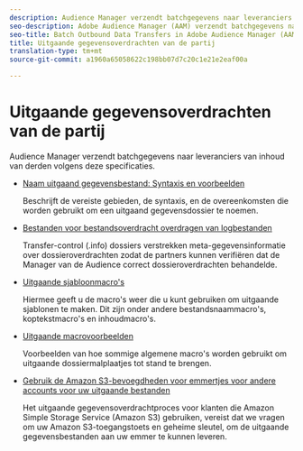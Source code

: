 ```yaml
---
description: Audience Manager verzendt batchgegevens naar leveranciers van inhoud van derden volgens deze specificaties.
seo-description: Adobe Audience Manager (AAM) verzendt batchgegevens naar leveranciers van inhoud van derden volgens deze specificaties.
seo-title: Batch Outbound Data Transfers in Adobe Audience Manager (AAM)
title: Uitgaande gegevensoverdrachten van de partij
translation-type: tm+mt
source-git-commit: a1960a65058622c198bb07d7c20c1e21e2eaf00a

---
```



# Uitgaande gegevensoverdrachten van de partij

Audience Manager verzendt batchgegevens naar leveranciers van inhoud van derden volgens deze specificaties.

* [Naam uitgaand gegevensbestand: Syntaxis en voorbeelden](/help/using/integration/receiving-audience-data/batch-outbound-transfers/outbound-file-name-contents.md)

   Beschrijft de vereiste gebieden, de syntaxis, en de overeenkomsten die worden gebruikt om een uitgaand gegevensdossier te noemen.

* [Bestanden voor bestandsoverdracht overdragen van logbestanden](/help/using/integration/receiving-audience-data/batch-outbound-transfers/transfer-control-files.md)

   Transfer-control (.info) dossiers verstrekken meta-gegevensinformatie over dossieroverdrachten zodat de partners kunnen verifiëren dat de Manager van de Audience correct dossieroverdrachten behandelde.

* [Uitgaande sjabloonmacro&#39;s](/help/using/integration/receiving-audience-data/batch-outbound-transfers/outbound-template-macros.md)

   Hiermee geeft u de macro&#39;s weer die u kunt gebruiken om uitgaande sjablonen te maken. Dit zijn onder andere bestandsnaammacro&#39;s, koptekstmacro&#39;s en inhoudmacro&#39;s.

* [Uitgaande macrovoorbeelden](/help/using/integration/receiving-audience-data/batch-outbound-transfers/outbound-macro-examples.md)

   Voorbeelden van hoe sommige algemene macro&#39;s worden gebruikt om uitgaande dossiermalplaatjes tot stand te brengen.

* [Gebruik de Amazon S3-bevoegdheden voor emmertjes voor andere accounts voor uw uitgaande bestanden](/help/using/integration/receiving-audience-data/batch-outbound-transfers/authorize-s3-cross-bucket.md)

   Het uitgaande gegevensoverdrachtproces voor klanten die Amazon Simple Storage Service (Amazon S3) gebruiken, vereist dat we vragen om uw Amazon S3-toegangstoets en geheime sleutel, om de uitgaande gegevensbestanden aan uw emmer te kunnen leveren.
